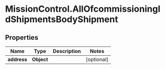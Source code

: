# MissionControl.AllOfcommissioningIdShipmentsBodyShipment

## Properties
Name | Type | Description | Notes
------------ | ------------- | ------------- | -------------
**address** | **Object** |  | [optional] 
